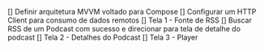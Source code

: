 [] Definir arquitetura MVVM voltado para Compose
[] Configurar um HTTP Client para consumo de dados remotos
[] Tela 1 - Fonte de RSS
[] Buscar RSS de um Podcast com sucesso e direcionar para tela de detalhe do podcast
[] Tela 2 - Detalhes do Podcast
[] Tela 3 - Player
